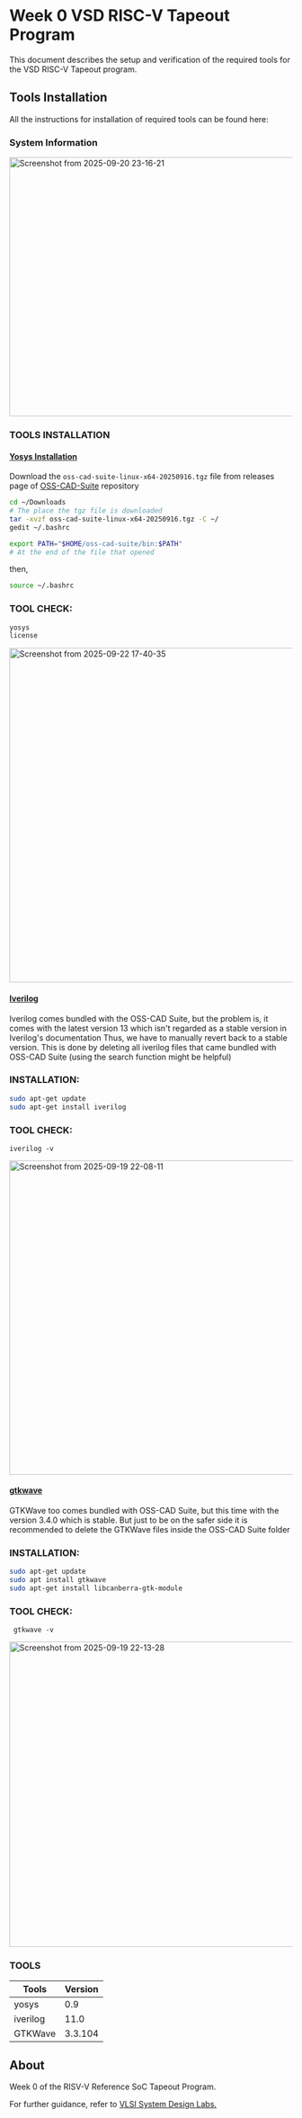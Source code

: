 # Week 0 VSD RISC-V Tapeout Program
This document describes the setup and verification of the required tools for the VSD RISC-V Tapeout program.

## Tools Installation

   All the instructions for installation of required tools can be found here:</ins>

### System Information

<img width="848" height="461" alt="Screenshot from 2025-09-20 23-16-21" src="https://github.com/user-attachments/assets/5259e069-cb5b-40f1-9a2f-002ea650f480" />

### TOOLS INSTALLATION


#### <ins>Yosys Installation</ins>

Download the `oss-cad-suite-linux-x64-20250916.tgz` file from releases page of [OSS-CAD-Suite](https://github.com/YosysHQ/oss-cad-suite-build) repository

```bash
cd ~/Downloads 
# The place the tgz file is downloaded
tar -xvzf oss-cad-suite-linux-x64-20250916.tgz -C ~/
gedit ~/.bashrc
```
```bash
export PATH="$HOME/oss-cad-suite/bin:$PATH" 
# At the end of the file that opened
```
then,
```bash
source ~/.bashrc
```

### TOOL CHECK:
```bash
yosys
license
```
<img width="748" height="595" alt="Screenshot from 2025-09-22 17-40-35" src="https://github.com/user-attachments/assets/563806ae-e09d-48de-abe2-4ffdd658e1e7" />


#### <ins>Iverilog</ins>

Iverilog comes bundled with the OSS-CAD Suite, but the problem is, it comes with the latest version 13 which isn't regarded as a stable version in Iverilog's documentation
Thus, we have to manually revert back to a stable version.
This is done by deleting all iverilog files that came bundled with OSS-CAD Suite (using the search function might be helpful)

### INSTALLATION:
```bash
sudo apt-get update
sudo apt-get install iverilog
```
### TOOL CHECK:
```
iverilog -v
```
<img width="775" height="559" alt="Screenshot from 2025-09-19 22-08-11" src="https://github.com/user-attachments/assets/4d113347-d701-4fcc-bc56-4e9fb0a5cf26" />

#### <ins>gtkwave</ins>

GTKWave too comes bundled with OSS-CAD Suite, but this time with the version 3.4.0 which is stable.
But just to be on the safer side it is recommended to delete the GTKWave files inside the OSS-CAD Suite folder

### INSTALLATION:

```bash
sudo apt-get update
sudo apt install gtkwave
sudo apt-get install libcanberra-gtk-module
```
### TOOL CHECK:
```
 gtkwave -v
```

<img width="1209" height="543" alt="Screenshot from 2025-09-19 22-13-28" src="https://github.com/user-attachments/assets/eba7b2dd-7741-4cf4-838b-835c5d6d6e37" />

### TOOLS
|Tools|Version|
|-----|-------|
|yosys|0.9|
|iverilog|11.0|
|GTKWave|3.3.104|

## About
Week 0 of the RISV-V Reference SoC Tapeout Program.

For further guidance, refer to [VLSI System Design Labs.](https://www.vlsisystemdesign.com/soc-labs/)
